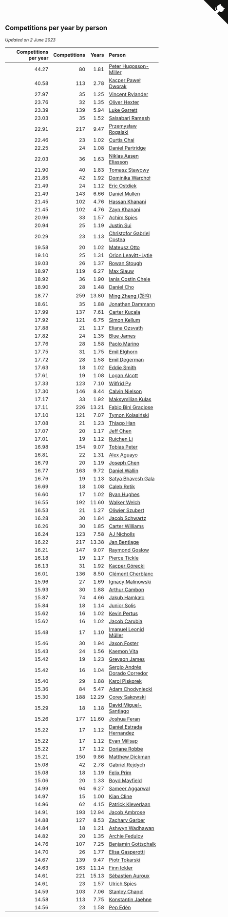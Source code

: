 ## Competitions per year by person

*Updated on  2 June 2023*

| Competitions per year | Competitions | Years | Person |
| ---: | ---: | ---: | :--- |
| 44.27 | 80 | 1.81 | [Peter Hugosson-Miller](https://www.worldcubeassociation.org/persons/2021HUGO01) |
| 40.58 | 113 | 2.78 | [Kacper Paweł Dworak](https://www.worldcubeassociation.org/persons/2020DWOR01) |
| 27.97 | 35 | 1.25 | [Vincent Rylander](https://www.worldcubeassociation.org/persons/2022RYLA01) |
| 23.76 | 32 | 1.35 | [Oliver Hexter](https://www.worldcubeassociation.org/persons/2022HEXT01) |
| 23.39 | 139 | 5.94 | [Luke Garrett](https://www.worldcubeassociation.org/persons/2017GARR05) |
| 23.03 | 35 | 1.52 | [Saisabari Ramesh](https://www.worldcubeassociation.org/persons/2021RAME01) |
| 22.91 | 217 | 9.47 | [Przemysław Rogalski](https://www.worldcubeassociation.org/persons/2013ROGA02) |
| 22.46 | 23 | 1.02 | [Curtis Chai](https://www.worldcubeassociation.org/persons/2022CHAI02) |
| 22.25 | 24 | 1.08 | [Daniel Partridge](https://www.worldcubeassociation.org/persons/2022PART02) |
| 22.03 | 36 | 1.63 | [Niklas Aasen Eliasson](https://www.worldcubeassociation.org/persons/2021ELIA01) |
| 21.90 | 40 | 1.83 | [Tomasz Stawowy](https://www.worldcubeassociation.org/persons/2021STAW01) |
| 21.85 | 42 | 1.92 | [Dominika Warchoł](https://www.worldcubeassociation.org/persons/2021WARC01) |
| 21.49 | 24 | 1.12 | [Eric Ostdiek](https://www.worldcubeassociation.org/persons/2022OSTD01) |
| 21.49 | 143 | 6.66 | [Daniel Mullen](https://www.worldcubeassociation.org/persons/2016MULL04) |
| 21.45 | 102 | 4.76 | [Hassan Khanani](https://www.worldcubeassociation.org/persons/2018KHAN26) |
| 21.45 | 102 | 4.76 | [Zayn Khanani](https://www.worldcubeassociation.org/persons/2018KHAN28) |
| 20.96 | 33 | 1.57 | [Achim Spies](https://www.worldcubeassociation.org/persons/2021SPIE01) |
| 20.94 | 25 | 1.19 | [Justin Sui](https://www.worldcubeassociation.org/persons/2022SUIJ01) |
| 20.29 | 23 | 1.13 | [Christofor Gabriel Costea](https://www.worldcubeassociation.org/persons/2022COST03) |
| 19.58 | 20 | 1.02 | [Mateusz Otto](https://www.worldcubeassociation.org/persons/2022OTTO01) |
| 19.10 | 25 | 1.31 | [Orion Leavitt-Lytle](https://www.worldcubeassociation.org/persons/2022LEAV01) |
| 19.03 | 26 | 1.37 | [Rowan Stough](https://www.worldcubeassociation.org/persons/2022STOU01) |
| 18.97 | 119 | 6.27 | [Max Siauw](https://www.worldcubeassociation.org/persons/2017SIAU02) |
| 18.92 | 36 | 1.90 | [Ianis Costin Chele](https://www.worldcubeassociation.org/persons/2021CHEL01) |
| 18.90 | 28 | 1.48 | [Daniel Cho](https://www.worldcubeassociation.org/persons/2021CHOD01) |
| 18.77 | 259 | 13.80 | [Ming Zheng (郑鸣)](https://www.worldcubeassociation.org/persons/2009ZHEN11) |
| 18.61 | 35 | 1.88 | [Jonathan Dammann](https://www.worldcubeassociation.org/persons/2021DAMM01) |
| 17.99 | 137 | 7.61 | [Carter Kucala](https://www.worldcubeassociation.org/persons/2015KUCA01) |
| 17.92 | 121 | 6.75 | [Simon Kellum](https://www.worldcubeassociation.org/persons/2016KELL12) |
| 17.88 | 21 | 1.17 | [Eliana Ozsvath](https://www.worldcubeassociation.org/persons/2022OZSV01) |
| 17.82 | 24 | 1.35 | [Blue James](https://www.worldcubeassociation.org/persons/2022JAME01) |
| 17.76 | 28 | 1.58 | [Paolo Marino](https://www.worldcubeassociation.org/persons/2021MARI04) |
| 17.75 | 31 | 1.75 | [Emil Elghorn](https://www.worldcubeassociation.org/persons/2021ELGH01) |
| 17.72 | 28 | 1.58 | [Emil Degerman](https://www.worldcubeassociation.org/persons/2021DEGE01) |
| 17.63 | 18 | 1.02 | [Eddie Smith](https://www.worldcubeassociation.org/persons/2022SMIT20) |
| 17.61 | 19 | 1.08 | [Logan Alcott](https://www.worldcubeassociation.org/persons/2022ALCO02) |
| 17.33 | 123 | 7.10 | [Wilfrid Py](https://www.worldcubeassociation.org/persons/2016PYWI01) |
| 17.30 | 146 | 8.44 | [Calvin Nielson](https://www.worldcubeassociation.org/persons/2014NIEL03) |
| 17.17 | 33 | 1.92 | [Maksymilian Kulas](https://www.worldcubeassociation.org/persons/2021KULA02) |
| 17.11 | 226 | 13.21 | [Fabio Bini Graciose](https://www.worldcubeassociation.org/persons/2010GRAC02) |
| 17.10 | 121 | 7.07 | [Tymon Kolasiński](https://www.worldcubeassociation.org/persons/2016KOLA02) |
| 17.08 | 21 | 1.23 | [Thiago Han](https://www.worldcubeassociation.org/persons/2022HANT01) |
| 17.07 | 20 | 1.17 | [Jeff Chen](https://www.worldcubeassociation.org/persons/2022CHEN19) |
| 17.01 | 19 | 1.12 | [Ruichen Li](https://www.worldcubeassociation.org/persons/2022LIRU02) |
| 16.98 | 154 | 9.07 | [Tobias Peter](https://www.worldcubeassociation.org/persons/2014PETE03) |
| 16.81 | 22 | 1.31 | [Alex Aguayo](https://www.worldcubeassociation.org/persons/2022AGUA01) |
| 16.79 | 20 | 1.19 | [Joseph Chen](https://www.worldcubeassociation.org/persons/2022CHEN16) |
| 16.77 | 163 | 9.72 | [Daniel Wallin](https://www.worldcubeassociation.org/persons/2013WALL03) |
| 16.76 | 19 | 1.13 | [Satya Bhavesh Gala](https://www.worldcubeassociation.org/persons/2022GALA03) |
| 16.69 | 18 | 1.08 | [Caleb Retik](https://www.worldcubeassociation.org/persons/2022RETI01) |
| 16.60 | 17 | 1.02 | [Ryan Hughes](https://www.worldcubeassociation.org/persons/2022HUGH04) |
| 16.55 | 192 | 11.60 | [Walker Welch](https://www.worldcubeassociation.org/persons/2011WELC01) |
| 16.53 | 21 | 1.27 | [Oliwier Szubert](https://www.worldcubeassociation.org/persons/2022SZUB01) |
| 16.28 | 30 | 1.84 | [Jacob Schwartz](https://www.worldcubeassociation.org/persons/2021SCHW01) |
| 16.26 | 30 | 1.85 | [Carter Williams](https://www.worldcubeassociation.org/persons/2021WILL06) |
| 16.24 | 123 | 7.58 | [AJ Nicholls](https://www.worldcubeassociation.org/persons/2015NICH04) |
| 16.22 | 217 | 13.38 | [Jan Bentlage](https://www.worldcubeassociation.org/persons/2010BENT01) |
| 16.21 | 147 | 9.07 | [Raymond Goslow](https://www.worldcubeassociation.org/persons/2014GOSL01) |
| 16.18 | 19 | 1.17 | [Pierce Tickle](https://www.worldcubeassociation.org/persons/2022TICK01) |
| 16.13 | 31 | 1.92 | [Kacper Górecki](https://www.worldcubeassociation.org/persons/2021GORE01) |
| 16.01 | 136 | 8.50 | [Clément Cherblanc](https://www.worldcubeassociation.org/persons/2014CHER05) |
| 15.96 | 27 | 1.69 | [Ignacy Malinowski](https://www.worldcubeassociation.org/persons/2021MALI02) |
| 15.93 | 30 | 1.88 | [Arthur Cambon](https://www.worldcubeassociation.org/persons/2021CAMB01) |
| 15.87 | 74 | 4.66 | [Jakub Hamkało](https://www.worldcubeassociation.org/persons/2018HAMK01) |
| 15.84 | 18 | 1.14 | [Junior Solis](https://www.worldcubeassociation.org/persons/2022SOLI03) |
| 15.62 | 16 | 1.02 | [Kevin Pertus](https://www.worldcubeassociation.org/persons/2022PERT01) |
| 15.62 | 16 | 1.02 | [Jacob Carubia](https://www.worldcubeassociation.org/persons/2022CARU02) |
| 15.48 | 17 | 1.10 | [Imanuel Leonid Müller](https://www.worldcubeassociation.org/persons/2022MULL02) |
| 15.46 | 30 | 1.94 | [Jaxon Foster](https://www.worldcubeassociation.org/persons/2021FOST01) |
| 15.43 | 24 | 1.56 | [Kaemon Vita](https://www.worldcubeassociation.org/persons/2021VITA01) |
| 15.42 | 19 | 1.23 | [Greyson James](https://www.worldcubeassociation.org/persons/2022JAME02) |
| 15.42 | 16 | 1.04 | [Sergio Andrés Dorado Corredor](https://www.worldcubeassociation.org/persons/2022CORR05) |
| 15.40 | 29 | 1.88 | [Karol Piskorek](https://www.worldcubeassociation.org/persons/2021PISK01) |
| 15.36 | 84 | 5.47 | [Adam Chodyniecki](https://www.worldcubeassociation.org/persons/2017CHOD02) |
| 15.30 | 188 | 12.29 | [Corey Sakowski](https://www.worldcubeassociation.org/persons/2011SAKO01) |
| 15.29 | 18 | 1.18 | [David Miguel-Santiago](https://www.worldcubeassociation.org/persons/2022MIGU02) |
| 15.26 | 177 | 11.60 | [Joshua Feran](https://www.worldcubeassociation.org/persons/2011FERA01) |
| 15.22 | 17 | 1.12 | [Daniel Estrada Hernandez](https://www.worldcubeassociation.org/persons/2022HERN07) |
| 15.22 | 17 | 1.12 | [Evan Millsap](https://www.worldcubeassociation.org/persons/2022MILL05) |
| 15.22 | 17 | 1.12 | [Doriane Robbe](https://www.worldcubeassociation.org/persons/2022ROBB03) |
| 15.21 | 150 | 9.86 | [Matthew Dickman](https://www.worldcubeassociation.org/persons/2013DICK01) |
| 15.08 | 42 | 2.78 | [Gabriel Rejdych](https://www.worldcubeassociation.org/persons/2020REJD01) |
| 15.08 | 18 | 1.19 | [Felix Prim](https://www.worldcubeassociation.org/persons/2022PRIM01) |
| 15.06 | 20 | 1.33 | [Boyd Mayfield](https://www.worldcubeassociation.org/persons/2022MAYF01) |
| 14.99 | 94 | 6.27 | [Sameer Aggarwal](https://www.worldcubeassociation.org/persons/2017AGGA01) |
| 14.97 | 15 | 1.00 | [Kian Cline](https://www.worldcubeassociation.org/persons/2022CLIN01) |
| 14.96 | 62 | 4.15 | [Patrick Kleverlaan](https://www.worldcubeassociation.org/persons/2019KLEV01) |
| 14.91 | 193 | 12.94 | [Jacob Ambrose](https://www.worldcubeassociation.org/persons/2010AMBR01) |
| 14.88 | 127 | 8.53 | [Zachary Garber](https://www.worldcubeassociation.org/persons/2014GARB01) |
| 14.84 | 18 | 1.21 | [Ashwyn Wadhawan](https://www.worldcubeassociation.org/persons/2022WADH02) |
| 14.82 | 20 | 1.35 | [Archie Fedulov](https://www.worldcubeassociation.org/persons/2022FEDU01) |
| 14.76 | 107 | 7.25 | [Benjamin Gottschalk](https://www.worldcubeassociation.org/persons/2016GOTT01) |
| 14.70 | 26 | 1.77 | [Elisa Gasperotti](https://www.worldcubeassociation.org/persons/2021GASP01) |
| 14.67 | 139 | 9.47 | [Piotr Tokarski](https://www.worldcubeassociation.org/persons/2013TOKA01) |
| 14.63 | 163 | 11.14 | [Finn Ickler](https://www.worldcubeassociation.org/persons/2012ICKL01) |
| 14.61 | 221 | 15.13 | [Sébastien Auroux](https://www.worldcubeassociation.org/persons/2008AURO01) |
| 14.61 | 23 | 1.57 | [Ulrich Spies](https://www.worldcubeassociation.org/persons/2021SPIE02) |
| 14.59 | 103 | 7.06 | [Stanley Chapel](https://www.worldcubeassociation.org/persons/2016CHAP04) |
| 14.58 | 113 | 7.75 | [Konstantin Jaehne](https://www.worldcubeassociation.org/persons/2015JAEH01) |
| 14.56 | 23 | 1.58 | [Pep Edén](https://www.worldcubeassociation.org/persons/2021EDEN01) |


<a href="https://github.com/jonatanklosko/wca_statistics" class="github-corner" aria-label="View source on Github"><svg width="80" height="80" viewBox="0 0 250 250" style="fill:#151513; color:#fff; position: absolute; top: 0; border: 0; right: 0;" aria-hidden="true"><path d="M0,0 L115,115 L130,115 L142,142 L250,250 L250,0 Z"></path><path d="M128.3,109.0 C113.8,99.7 119.0,89.6 119.0,89.6 C122.0,82.7 120.5,78.6 120.5,78.6 C119.2,72.0 123.4,76.3 123.4,76.3 C127.3,80.9 125.5,87.3 125.5,87.3 C122.9,97.6 130.6,101.9 134.4,103.2" fill="currentColor" style="transform-origin: 130px 106px;" class="octo-arm"></path><path d="M115.0,115.0 C114.9,115.1 118.7,116.5 119.8,115.4 L133.7,101.6 C136.9,99.2 139.9,98.4 142.2,98.6 C133.8,88.0 127.5,74.4 143.8,58.0 C148.5,53.4 154.0,51.2 159.7,51.0 C160.3,49.4 163.2,43.6 171.4,40.1 C171.4,40.1 176.1,42.5 178.8,56.2 C183.1,58.6 187.2,61.8 190.9,65.4 C194.5,69.0 197.7,73.2 200.1,77.6 C213.8,80.2 216.3,84.9 216.3,84.9 C212.7,93.1 206.9,96.0 205.4,96.6 C205.1,102.4 203.0,107.8 198.3,112.5 C181.9,128.9 168.3,122.5 157.7,114.1 C157.9,116.9 156.7,120.9 152.7,124.9 L141.0,136.5 C139.8,137.7 141.6,141.9 141.8,141.8 Z" fill="currentColor" class="octo-body"></path></svg></a><style>.github-corner:hover .octo-arm{animation:octocat-wave 560ms ease-in-out}@keyframes octocat-wave{0%,100%{transform:rotate(0)}20%,60%{transform:rotate(-25deg)}40%,80%{transform:rotate(10deg)}}@media (max-width:500px){.github-corner:hover .octo-arm{animation:none}.github-corner .octo-arm{animation:octocat-wave 560ms ease-in-out}}</style>
